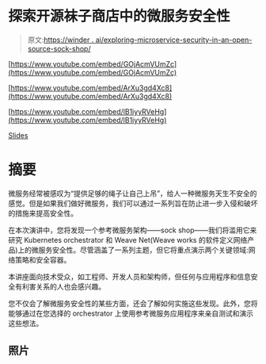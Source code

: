 # 探索开源袜子商店中的微服务安全性

> 原文:[https://winder . ai/exploring-microservice-security-in-an-open-source-sock-shop/](https://winder.ai/exploring-microservice-security-in-an-open-source-sock-shop/)

[https://www.youtube.com/embed/GOjAcmVUmZc](https://www.youtube.com/embed/GOjAcmVUmZc)

[https://www.youtube.com/embed/ArXu3gd4Xc8](https://www.youtube.com/embed/ArXu3gd4Xc8)

[https://www.youtube.com/embed/lB1iyyRVeHg](https://www.youtube.com/embed/lB1iyyRVeHg)

[Slides](presentation.pdf)

# 摘要

微服务经常被感叹为“提供足够的绳子让自己上吊”，给人一种微服务天生不安全的感觉。但是如果我们做好微服务，我们可以通过一系列旨在防止进一步入侵和破坏的措施来提高安全性。

在本次演讲中，您将发现一个参考微服务架构——sock shop——我们将滥用它来研究 Kubernetes orchestrator 和 Weave Net(Weave works 的软件定义网络产品)上的微服务安全性。尽管涵盖了一系列主题，但它将重点演示两个关键领域:网络策略和安全容器。

本讲座面向技术受众，如工程师、开发人员和架构师，但任何与应用程序和信息安全有利害关系的人也会感兴趣。

您不仅会了解微服务安全性的某些方面，还会了解如何实施这些发现。此外，您将能够通过在您选择的 orchestrator 上使用参考微服务应用程序来亲自测试和演示这些想法。

## 照片

<picture><source type="image/webp" srcset="https://winder.ai/exploring-microservice-security-in-an-open-source-sock-shop/images/16-goto-berlin-1_huc84e63f6dc77192f086a5c0ce1be1001_351819_480x0_resize_q75_h2_box.webp 480w ,https://winder.ai/exploring-microservice-security-in-an-open-source-sock-shop/images/16-goto-berlin-1_huc84e63f6dc77192f086a5c0ce1be1001_351819_768x0_resize_q75_h2_box.webp 768w ,https://winder.ai/exploring-microservice-security-in-an-open-source-sock-shop/images/16-goto-berlin-1_huc84e63f6dc77192f086a5c0ce1be1001_351819_1200x0_resize_q75_h2_box.webp 1200w" width="2048" height="1536" style="max-width:2048px"></picture>

<picture><source type="image/webp" srcset="https://winder.ai/exploring-microservice-security-in-an-open-source-sock-shop/images/17-continuous-1_hu808527ad52721706c896546d7e9c9ef8_200567_480x0_resize_q75_h2_box.webp 480w ,https://winder.ai/exploring-microservice-security-in-an-open-source-sock-shop/images/17-continuous-1_hu808527ad52721706c896546d7e9c9ef8_200567_768x0_resize_q75_h2_box.webp 768w ,https://winder.ai/exploring-microservice-security-in-an-open-source-sock-shop/images/17-continuous-1_hu808527ad52721706c896546d7e9c9ef8_200567_1200x0_resize_q75_h2_box.webp 1200w" width="2048" height="1536" style="max-width:2048px"></picture>

<picture><source type="image/webp" srcset="https://winder.ai/exploring-microservice-security-in-an-open-source-sock-shop/images/17-continuous-2_huc84e63f6dc77192f086a5c0ce1be1001_322619_480x0_resize_q75_h2_box.webp 480w ,https://winder.ai/exploring-microservice-security-in-an-open-source-sock-shop/images/17-continuous-2_huc84e63f6dc77192f086a5c0ce1be1001_322619_768x0_resize_q75_h2_box.webp 768w ,https://winder.ai/exploring-microservice-security-in-an-open-source-sock-shop/images/17-continuous-2_huc84e63f6dc77192f086a5c0ce1be1001_322619_1200x0_resize_q75_h2_box.webp 1200w" width="2048" height="1536" style="max-width:2048px"></picture>